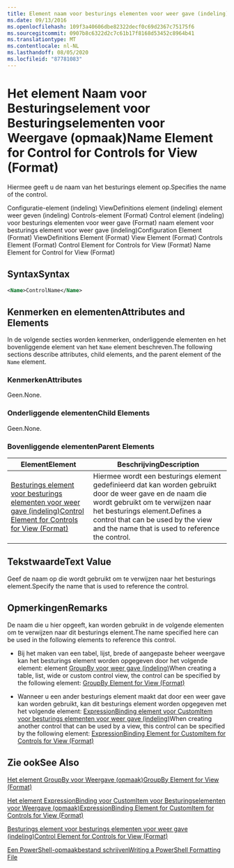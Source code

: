 ```yaml
---
title: Element naam voor besturings elementen voor weer gave (indeling) | Microsoft Docs
ms.date: 09/13/2016
ms.openlocfilehash: 109f3a40606dbe82322decf0c69d2367c75175f6
ms.sourcegitcommit: 0907b8c6322d2c7c61b17f8168d53452c8964b41
ms.translationtype: MT
ms.contentlocale: nl-NL
ms.lasthandoff: 08/05/2020
ms.locfileid: "87781083"
---
```

# <a name="name-element-for-control-for-controls-for-view-format"></a><span data-ttu-id="083ff-102">Het element Naam voor Besturingselement voor Besturingselementen voor Weergave (opmaak)</span><span class="sxs-lookup"><span data-stu-id="083ff-102">Name Element for Control for Controls for View (Format)</span></span>

<span data-ttu-id="083ff-103">Hiermee geeft u de naam van het besturings element op.</span><span class="sxs-lookup"><span data-stu-id="083ff-103">Specifies the name of the control.</span></span>

<span data-ttu-id="083ff-104">Configuratie-element (indeling) ViewDefinitions element (indeling) element weer geven (indeling) Controls-element (Format) Control element (indeling) voor besturings elementen voor weer gave (Format) naam element voor besturings element voor weer gave (indeling)</span><span class="sxs-lookup"><span data-stu-id="083ff-104">Configuration Element (Format) ViewDefinitions Element (Format) View Element (Format) Controls Element (Format) Control Element for Controls for View (Format) Name Element for Control for View (Format)</span></span>

## <a name="syntax"></a><span data-ttu-id="083ff-105">Syntax</span><span class="sxs-lookup"><span data-stu-id="083ff-105">Syntax</span></span>

```xml
<Name>ControlName</Name>
```

## <a name="attributes-and-elements"></a><span data-ttu-id="083ff-106">Kenmerken en elementen</span><span class="sxs-lookup"><span data-stu-id="083ff-106">Attributes and Elements</span></span>

<span data-ttu-id="083ff-107">In de volgende secties worden kenmerken, onderliggende elementen en het bovenliggende element van het `Name` element beschreven.</span><span class="sxs-lookup"><span data-stu-id="083ff-107">The following sections describe attributes, child elements, and the parent element of the `Name` element.</span></span>

### <a name="attributes"></a><span data-ttu-id="083ff-108">Kenmerken</span><span class="sxs-lookup"><span data-stu-id="083ff-108">Attributes</span></span>

<span data-ttu-id="083ff-109">Geen.</span><span class="sxs-lookup"><span data-stu-id="083ff-109">None.</span></span>

### <a name="child-elements"></a><span data-ttu-id="083ff-110">Onderliggende elementen</span><span class="sxs-lookup"><span data-stu-id="083ff-110">Child Elements</span></span>

<span data-ttu-id="083ff-111">Geen.</span><span class="sxs-lookup"><span data-stu-id="083ff-111">None.</span></span>

### <a name="parent-elements"></a><span data-ttu-id="083ff-112">Bovenliggende elementen</span><span class="sxs-lookup"><span data-stu-id="083ff-112">Parent Elements</span></span>

|<span data-ttu-id="083ff-113">Element</span><span class="sxs-lookup"><span data-stu-id="083ff-113">Element</span></span>|<span data-ttu-id="083ff-114">Beschrijving</span><span class="sxs-lookup"><span data-stu-id="083ff-114">Description</span></span>|
|-------------|-----------------|
|[<span data-ttu-id="083ff-115">Besturings element voor besturings elementen voor weer gave (indeling)</span><span class="sxs-lookup"><span data-stu-id="083ff-115">Control Element for Controls for View (Format)</span></span>](./control-element-for-controls-for-view-format.md)|<span data-ttu-id="083ff-116">Hiermee wordt een besturings element gedefinieerd dat kan worden gebruikt door de weer gave en de naam die wordt gebruikt om te verwijzen naar het besturings element.</span><span class="sxs-lookup"><span data-stu-id="083ff-116">Defines a control that can be used by the view and the name that is used to reference the control.</span></span>|

## <a name="text-value"></a><span data-ttu-id="083ff-117">Tekstwaarde</span><span class="sxs-lookup"><span data-stu-id="083ff-117">Text Value</span></span>

<span data-ttu-id="083ff-118">Geef de naam op die wordt gebruikt om te verwijzen naar het besturings element.</span><span class="sxs-lookup"><span data-stu-id="083ff-118">Specify the name that is used to reference the control.</span></span>

## <a name="remarks"></a><span data-ttu-id="083ff-119">Opmerkingen</span><span class="sxs-lookup"><span data-stu-id="083ff-119">Remarks</span></span>

<span data-ttu-id="083ff-120">De naam die u hier opgeeft, kan worden gebruikt in de volgende elementen om te verwijzen naar dit besturings element.</span><span class="sxs-lookup"><span data-stu-id="083ff-120">The name specified here can be used in the following elements to reference this control.</span></span>

- <span data-ttu-id="083ff-121">Bij het maken van een tabel, lijst, brede of aangepaste beheer weergave kan het besturings element worden opgegeven door het volgende element: element [GroupBy voor weer gave (indeling)](./groupby-element-for-view-format.md)</span><span class="sxs-lookup"><span data-stu-id="083ff-121">When creating a table, list, wide or custom control view, the control can be specified by the following element: [GroupBy Element for View (Format)](./groupby-element-for-view-format.md)</span></span>

- <span data-ttu-id="083ff-122">Wanneer u een ander besturings element maakt dat door een weer gave kan worden gebruikt, kan dit besturings element worden opgegeven met het volgende element: [ExpressionBinding element voor CustomItem voor besturings elementen voor weer gave (indeling)](./expressionbinding-element-for-customitem-for-controls-for-view-format.md)</span><span class="sxs-lookup"><span data-stu-id="083ff-122">When creating another control that can be used by a view, this control can be specified by the following element: [ExpressionBinding Element for CustomItem for Controls for View (Format)](./expressionbinding-element-for-customitem-for-controls-for-view-format.md)</span></span>

## <a name="see-also"></a><span data-ttu-id="083ff-123">Zie ook</span><span class="sxs-lookup"><span data-stu-id="083ff-123">See Also</span></span>

[<span data-ttu-id="083ff-124">Het element GroupBy voor Weergave (opmaak)</span><span class="sxs-lookup"><span data-stu-id="083ff-124">GroupBy Element for View (Format)</span></span>](./groupby-element-for-view-format.md)

[<span data-ttu-id="083ff-125">Het element ExpressionBinding voor CustomItem voor Besturingselementen voor Weergave (opmaak)</span><span class="sxs-lookup"><span data-stu-id="083ff-125">ExpressionBinding Element for CustomItem for Controls for View (Format)</span></span>](./expressionbinding-element-for-customitem-for-controls-for-view-format.md)

[<span data-ttu-id="083ff-126">Besturings element voor besturings elementen voor weer gave (indeling)</span><span class="sxs-lookup"><span data-stu-id="083ff-126">Control Element for Controls for View (Format)</span></span>](./control-element-for-controls-for-view-format.md)

[<span data-ttu-id="083ff-127">Een PowerShell-opmaakbestand schrijven</span><span class="sxs-lookup"><span data-stu-id="083ff-127">Writing a PowerShell Formatting File</span></span>](./writing-a-powershell-formatting-file.md)
